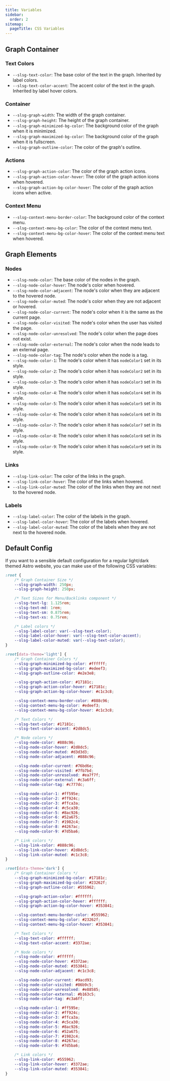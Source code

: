 ```yaml
---
title: Variables
sidebar:
  order: 2
sitemap:
  pageTitle: CSS Variables
---
```


## Graph Container
### Text Colors
- `--slsg-text-color`: The base color of the text in the graph. Inherited by label colors.
- `--slsg-text-color-accent`: The accent color of the text in the graph. Inherited by label hover colors.

### Container
- `--slsg-graph-width`: The width of the graph container.
- `--slsg-graph-height`: The height of the graph container.
- `--slsg-graph-minimized-bg-color`: The background color of the graph when it is minimized.
- `--slsg-graph-maximized-bg-color`: The background color of the graph when it is fullscreen.
- `--slsg-graph-outline-color`: The color of the graph's outline.

### Actions
- `--slsg-graph-action-color`: The color of the graph action icons.
- `--slsg-graph-action-color-hover`: The color of the graph action icons when hovered.
- `--slsg-graph-action-bg-color-hover`: The color of the graph action icons when active.

### Context Menu
- `--slsg-context-menu-border-color`: The background color of the context menu.
- `--slsg-context-menu-bg-color`: The color of the context menu text.
- `--slsg-context-menu-bg-color-hover`: The color of the context menu text when hovered.


## Graph Elements
### Nodes
- `--slsg-node-color`: The base color of the nodes in the graph.
  <br>
- `--slsg-node-color-hover`: The node's color when hovered.
- `--slsg-node-color-adjacent`: The node's color when they are adjacent to the hovered node.
- `--slsg-node-color-muted`: The node's color when they are not adjacent or hovered.
  <br>
- `--slsg-node-color-current`: The node's color when it is the same as the current page.
- `--slsg-node-color-visited`: The node's color when the user has visited the page.
- `--slsg-node-color-unresolved`: The node's color when the page does not exist.
- `--slsg-node-color-external`: The node's color when the node leads to an external page.
- `--slsg-node-color-tag`: The node's color when the node is a tag.
  <br>
- `--slsg-node-color-1`: The node's color when it has `nodeColor1` set in its style.
- `--slsg-node-color-2`: The node's color when it has `nodeColor2` set in its style.
- `--slsg-node-color-3`: The node's color when it has `nodeColor3` set in its style.
- `--slsg-node-color-4`: The node's color when it has `nodeColor4` set in its style.
- `--slsg-node-color-5`: The node's color when it has `nodeColor5` set in its style.
- `--slsg-node-color-6`: The node's color when it has `nodeColor6` set in its style.
- `--slsg-node-color-7`: The node's color when it has `nodeColor7` set in its style.
- `--slsg-node-color-8`: The node's color when it has `nodeColor8` set in its style.
- `--slsg-node-color-9`: The node's color when it has `nodeColor9` set in its style.

### Links
- `--slsg-link-color`: The color of the links in the graph.
- `--slsg-link-color-hover`: The color of the links when hovered.
- `--slsg-link-color-muted`: The color of the links when they are not next to the hovered node.

### Labels
- `--slsg-label-color`: The color of the labels in the graph.
- `--slsg-label-color-hover`: The color of the labels when hovered.
- `--slsg-label-color-muted`: The color of the labels when they are not next to the hovered node.


## Default Config
If you want to a sensible default configuration for a regular light/dark themed Astro website,
you can make use of the following CSS variables:

```css
:root {
    /* Graph Container Size */
    --slsg-graph-width: 250px;
    --slsg-graph-height: 250px;

    /* Text Sizes for Menu/Backlinks component */
    --slsg-text-lg: 1.125rem;
    --slsg-text-md: 1rem;
    --slsg-text-sm: 0.875rem;
    --slsg-text-xs: 0.75rem;

    /* Label colors */
    --slsg-label-color: var(--slsg-text-color);
    --slsg-label-color-hover: var(--slsg-text-color-accent);
    --slsg-label-color-muted: var(--slsg-text-color);
}

:root[data-theme='light'] {
    /* Graph Container Colors */
    --slsg-graph-minimized-bg-color: #ffffff;
    --slsg-graph-maximized-bg-color: #edeef3;
    --slsg-graph-outline-color: #e2e3e8;

    --slsg-graph-action-color: #17181c;
    --slsg-graph-action-color-hover: #17181c;
    --slsg-graph-action-bg-color-hover: #c1c3c8;

    --slsg-context-menu-border-color: #888c96;
    --slsg-context-menu-bg-color: #edeef3;
    --slsg-context-menu-bg-color-hover: #c1c3c8;

    /* Text Colors */
    --slsg-text-color: #17181c;
    --slsg-text-color-accent: #2d8dc5;

    /* Node colors */
    --slsg-node-color: #888c96;
    --slsg-node-color-hover: #2d8dc5;
    --slsg-node-color-muted: #d3d3d3;
    --slsg-node-color-adjacent: #888c96;

    --slsg-node-color-current: #76bd6e;
    --slsg-node-color-visited: #7fb7bd;
    --slsg-node-color-unresolved: #ea7f7f;
    --slsg-node-color-external: #c3a6ff;
    --slsg-node-color-tag: #c777dc;

    --slsg-node-color-1: #ff595e;
    --slsg-node-color-2: #ff924c;
    --slsg-node-color-3: #ffca3a;
    --slsg-node-color-4: #c5ca30;
    --slsg-node-color-5: #8ac926;
    --slsg-node-color-6: #52a675;
    --slsg-node-color-7: #1982c4;
    --slsg-node-color-8: #4267ac;
    --slsg-node-color-9: #7d5ba6;

    /* Link colors */
    --slsg-link-color: #888c96;
    --slsg-link-color-hover: #2d8dc5;
    --slsg-link-color-muted: #c1c3c8;
}

:root[data-theme='dark'] {
    /* Graph Container Colors */
    --slsg-graph-minimized-bg-color: #17181c;
    --slsg-graph-maximized-bg-color: #23262f;
    --slsg-graph-outline-color: #555962;

    --slsg-graph-action-color: #ffffff;
    --slsg-graph-action-color-hover: #ffffff;
    --slsg-graph-action-bg-color-hover: #353841;

    --slsg-context-menu-border-color: #555962;
    --slsg-context-menu-bg-color: #23262f;
    --slsg-context-menu-bg-color-hover: #353841;

    /* Text Colors */
    --slsg-text-color: #ffffff;
    --slsg-text-color-accent: #3372ae;

    /* Node colors */
    --slsg-node-color: #ffffff;
    --slsg-node-color-hover: #3372ae;
    --slsg-node-color-muted: #353841;
    --slsg-node-color-adjacent: #c1c3c8;

    --slsg-node-color-current: #9acd93;
    --slsg-node-color-visited: #86b9c5;
    --slsg-node-color-unresolved: #e88585;
    --slsg-node-color-external: #b163c5;
    --slsg-node-color-tag: #c3a6ff;

    --slsg-node-color-1: #ff595e;
    --slsg-node-color-2: #ff924c;
    --slsg-node-color-3: #ffca3a;
    --slsg-node-color-4: #c5ca30;
    --slsg-node-color-5: #8ac926;
    --slsg-node-color-6: #52a675;
    --slsg-node-color-7: #1982c4;
    --slsg-node-color-8: #4267ac;
    --slsg-node-color-9: #7d5ba6;

    /* Link colors */
    --slsg-link-color: #555962;
    --slsg-link-color-hover: #3372ae;
    --slsg-link-color-muted: #353841;
}
```
